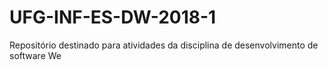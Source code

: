 # UFG-INF-ES-DW-2018-1
Repositório destinado para atividades da disciplina de desenvolvimento de software We
